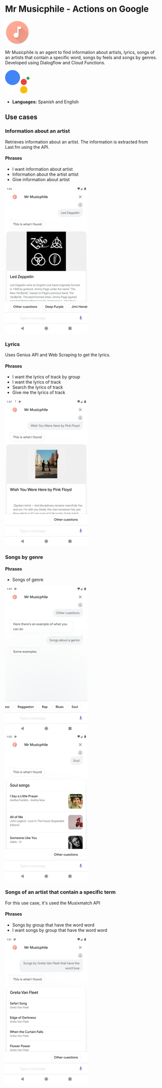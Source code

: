 # Mr Musicphile - Actions on Google

<img src="./repo_images/ic_launcher.png" height="80">

Mr Musicphile is an agent to find information about artists, lyrics, songs of an artists that contain a specific word, songs by feels and songs by genres. Developed using Dialogflow and Cloud Functions.

<img src="./repo_images/google_assistant_logo.svg?sanitize=true" height="80">

- **Languages:** Spanish and English

## Use cases

### Information about an artist

Retrieves information about an artist. The information is extracted from Last.fm using the API.

#### Phrases

- I want information about artist
- Information about the artist artist
- Give information about artist

<img src="./repo_images/artist_information.png" height="480">

### Lyrics

Uses Genius API and Web Scraping to get the lyrics.

#### Phrases

- I want the lyrics of track by group
- I want the lyrics of track
- Search the lyrics of track
- Give me the lyrics of track

<img src="./repo_images/song_lyrics.png" height="480">

### Songs by genre

#### Phrases

- Songs of genre

<img src="./repo_images/songs_genre.png" height="480"> <img src="./repo_images/songs_genre_1.png" height="480">

### Songs of an artist that contain a specific term

For this use case, it's used the Musixmatch API

#### Phrases

- Songs by group that have the word word
- I want songs by group that have the word word

<img src="./repo_images/songs_group_word.png" height="480">
